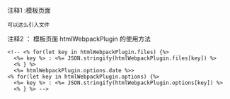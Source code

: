 注释1 :模板页面
<script type="text/javascript" src="<%=
    htmlWebpackPlugin.files.chunks.main.entry %>"> 
    </script>
  <script type="text/javascript" src="<%=
    htmlWebpackPlugin.files.chunks.a.entry %>">   
    </script> 
    可以这么引入文件


注释2 ：  模板页面  htmlWebpackPlugin 的使用方法
 <!-- <%= htmlWebpackPlugin.options.date %>> -->
    <!-- <% for(let key in htmlWebpackPlugin.files) {%>
      <%= key %> : <%= JSON.stringify(htmlWebpackPlugin.files[key]) %>
      <% } %>
      <%= htmlWebpackPlugin.options.date %>>
    <% for(let key in htmlWebpackPlugin.options) {%>
      <%= key %> : <%= JSON.stringify(htmlWebpackPlugin.options[key]) %>
      <% } %> -->  
